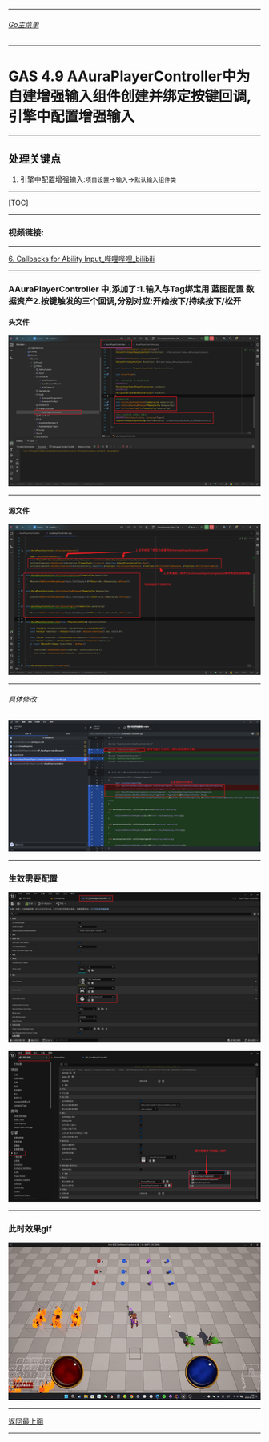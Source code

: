 ___________________________________________________________________________________________

###### [Go主菜单](../MainMenu.md)
___________________________________________________________________________________________

# GAS 4.9 AAuraPlayerController中为自建增强输入组件创建并绑定按键回调,引擎中配置增强输入
___________________________________________________________________________________________
## 处理关键点
1. 引擎中配置增强输入:`项目设置`->`输入`->`默认输入组件类`
___________________________________________________________________________________________

[TOC]

___________________________________________________________________________________________



### 视频链接:
___________________________________________________________________________________________


[6. Callbacks for Ability Input_哔哩哔哩_bilibili]("https://www.bilibili.com/video/BV1JD421E7yC?p=100&vd_source=9e1e64122d802b4f7ab37bd325a89e6c")
___________________________________________________________________________________________


### AAuraPlayerController 中,添加了:1.输入与Tag绑定用 蓝图配置 数据资产2.按键触发的三个回调,分别对应:开始按下/持续按下/松开


#### 头文件
         
![图片](https://github.com/liyunlong618/LiYunLongKnowledgeLibrary/blob/main/UECPP/Models/GAS/GAS_2_Aura/DetailContent/Image/GAS_029/534434_883396.png?raw=true)
___________________________________________________________________________________________


#### 源文件
         
![图片](https://github.com/liyunlong618/LiYunLongKnowledgeLibrary/blob/main/UECPP/Models/GAS/GAS_2_Aura/DetailContent/Image/GAS_029/553399_972094.png?raw=true)
___________________________________________________________________________________________


###### 具体修改  
![图片](https://github.com/liyunlong618/LiYunLongKnowledgeLibrary/blob/main/UECPP/Models/GAS/GAS_2_Aura/DetailContent/Image/GAS_029/956779_668163.png?raw=true)
___________________________________________________________________________________________


### 生效需要配置
     
![图片](https://github.com/liyunlong618/LiYunLongKnowledgeLibrary/blob/main/UECPP/Models/GAS/GAS_2_Aura/DetailContent/Image/GAS_029/344566_941554.png?raw=true)
     
![图片](https://github.com/liyunlong618/LiYunLongKnowledgeLibrary/blob/main/UECPP/Models/GAS/GAS_2_Aura/DetailContent/Image/GAS_029/507444_237172.png?raw=true)
___________________________________________________________________________________________


### 此时效果gif 
 
![图片](https://github.com/liyunlong618/LiYunLongKnowledgeLibrary/blob/main/UECPP/Models/GAS/GAS_2_Aura/DetailContent/Image/GAS_029/99466_992348.gif?raw=true)

___________________________________________________________________________________________

[返回最上面](#Go主菜单)
___________________________________________________________________________________________